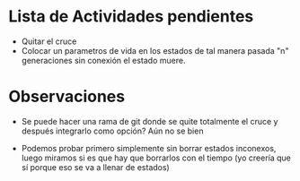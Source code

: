 Lista de Actividades pendientes
================================

-  Quitar el cruce
-  Colocar un parametros de vida en los estados de tal manera pasada "n"
   generaciones sin conexión el estado muere.

# Observaciones

- Se puede hacer una rama de git donde se quite totalmente el cruce y después
  integrarlo como opción? Aún no se bien

- Podemos probar primero simplemente sin borrar estados inconexos, luego
  miramos si es que hay que borrarlos con el tiempo (yo creería que sí porque
  eso se va a llenar de estados)


